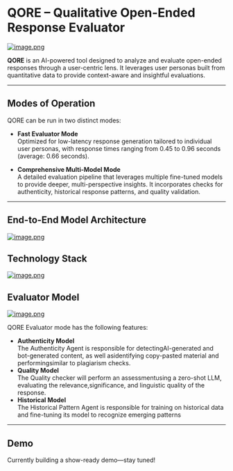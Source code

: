 
# QORE – Qualitative Open-Ended Response Evaluator

[![image.png](https://i.postimg.cc/zfxPz2SZ/image.png)](https://postimg.cc/2qBxTwK2)

**QORE** is an AI-powered tool designed to analyze and evaluate open-ended responses through a user-centric lens. It leverages user personas built from quantitative data to provide context-aware and insightful evaluations.

---
## Modes of Operation
QORE can be run in two distinct modes:

- **Fast Evaluator Mode**  
  Optimized for low-latency response generation tailored to individual user personas, with response times ranging from 0.45 to 0.96 seconds (average: 0.66 seconds).

- **Comprehensive Multi-Model Mode**  
  A detailed evaluation pipeline that leverages multiple fine-tuned models to provide deeper, multi-perspective insights. It incorporates checks for authenticity, historical response patterns, and quality validation.
---






## End-to-End Model Architecture

[![image.png](https://i.postimg.cc/sgDgqtvp/image.png)](https://postimg.cc/dLpFTNR1)


## Technology Stack

[![image.png](https://i.postimg.cc/X7TW3qNc/image.png)](https://postimg.cc/TpqFJRDp)


## Evaluator Model
[![image.png](https://i.postimg.cc/Twqj2KXy/image.png)](https://postimg.cc/ygx3vYxB)

QORE Evaluator mode has the following features:

- **Authenticity Model**  
  The Authenticity Agent is responsible for detectingAI-generated and bot-generated content, as well asidentifying copy-pasted material and performingsimilar to plagiarism checks.
- **Quality Model**  
  The Quality checker will perform an assessmentusing a zero-shot LLM, evaluating the relevance,significance, and linguistic quality of the response.
- **Historical Model**  
  The Historical Pattern Agent is responsible for training on historical data and fine-tuning its model to recognize emerging patterns
---
## Demo

Currently building a show-ready demo—stay tuned!
